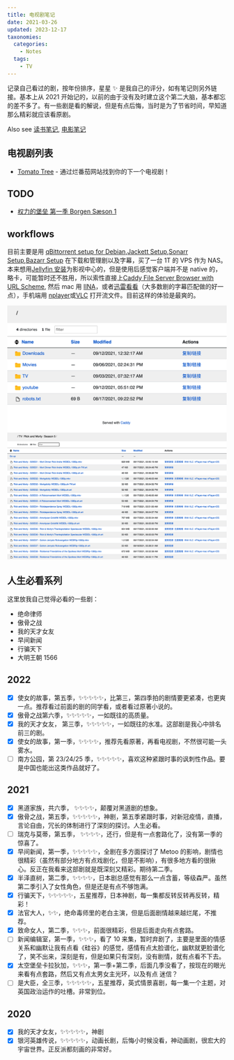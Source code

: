 ```yaml
---
title: 电视剧笔记
date: 2021-03-26
updated: 2023-12-17
taxonomies:
  categories:
    - Notes
  tags:
    - TV
---
```


记录自己看过的剧，按年份排序，星星 ✨ 是我自己的评分，如有笔记则另外链接。基本上从 2021
开始记的，以前的由于没有及时建立这个第二大脑，基本都忘的差不多了。有一些剧是看的解说，但是有点后悔，当时是为了节省时间，早知道那么精彩就应该看原剧。

<!-- more -->

Also see [读书笔记](/content/blog/books/_index.md), [电影笔记](/content/movies/index.md)

## 电视剧列表

- [Tomato Tree](https://tomatotree.tv/) - 通过烂番茄网站找到你的下一个电视剧！

## TODO

- [权力的堡垒 第一季 Borgen Sæson 1](https://movie.douban.com/subject/4082095/)

## workflows

目前主要是用
[qBittorrent setup for Debian](/content/blog/qbittorrent-setup-for-debian.en.md),[Jackett Setup](/content/blog/jackett-setup.md),[Sonarr Setup](/content/blog/sonarr-setup.en.md),[Bazarr Setup](/content/blog/bazarr-setup.en.md)
在下载和管理剧以及字幕，买了一台 1T 的 VPS 作为
NAS。本来想用[Jellyfin 安装](/content/blog/jellyfin-setup.md)为影视中心的，但是使用后感觉客户端并不是
native
的，略卡，可能暂时还不胜用，所以索性直接上[Caddy File Server Browser with URL Scheme](/content/blog/caddy-file-server-browser-with-url-scheme/index.en.md),
然后 mac 用
[IINA](https://iina.io/)，或者[迅雷看看](https://video.xunlei.com/)（大多数剧的字幕匹配做的好一点），手机端用
[nplayer](https://nplayer.com/)或[VLC](https://www.videolan.org/)
打开流文件。目前这样的体验是最爽的。

![Root Screenshot](./caddy-root.png)
![Rick and Morty Season 5](./caddy-tv-demo.png)

## 人生必看系列

这里放我自己觉得必看的一些剧：

- 绝命律师
- 傲骨之战
- 我的天才女友
- 早间新闻
- 行骗天下
- 大明王朝 1566

## 2022

- [x] 使女的故事，第五季，✨✨✨✨✨，比第三，第四季拍的剧情要更紧凑，也更爽一点。推荐看过前面的剧的同学看，或者看过原著小说的。
- [x] 傲骨之战第六季，✨✨✨✨✨，一如既往的高质量。
- [x] 我的天才女友， 第三季，✨✨✨✨✨，一如既往的水准。这部剧是我心中排名前三的剧。
- [x] 使女的故事，第一季，✨✨✨✨，推荐先看原著，再看电视剧，不然很可能一头雾水。
- [ ] 南方公园，第 23/24/25 季，✨✨✨✨✨，喜欢这种紧跟时事的讽刺性作品。要是中国也能出这类作品就好了。

## 2021

- [x] 黑道家族，共六季， ✨✨✨✨，颠覆对黑道剧的想象。
- [x] 傲骨之战，第五季，✨✨✨✨✨，神剧，第五季紧跟时事，对新冠疫情，直播，言论自由，冗长的体制进行了深刻的探讨。人生必看。
- [ ] 瑞克与莫蒂，第五季， ✨✨✨✨，还行，但是有一点套路化了，没有第一季的惊喜了。
- [x] 早间新闻，第一季，✨✨✨✨✨，全剧在多方面探讨了 Metoo
      的影响，剧情也很精彩（虽然有部分地方有点戏剧化，但是不影响），有很多地方看的很揪心。反正在我看来这部剧就是既深刻又精彩。期待第二季。
- [x] 半泽直树，第二季，✨✨✨✨，日本剧总感觉有那么一点含蓄，等级森严。虽然第二季引入了女性角色，但是还是有点不够饱满。
- [x] 行骗天下，✨✨✨✨✨，五星推荐，日本神剧，每一集都反转反转再反转，精彩！
- [x] 法官大人，✨✨，绝命毒师里的老白主演，但是后面剧情越来越烂尾，不推荐。
- [x] 致命女人，第二季，✨✨✨，前面很精彩，但是后面走向有点套路。
- [ ] 新闻编辑室，第一季，✨✨✨，看了 10
      来集，暂时弃剧了，主要是里面的情感关系和幽默让我有点看《硅谷》的感觉，感情有点太脸谱化，幽默就更脸谱化了，笑不出来，深刻是有，但是如果只有深刻，没有剧情，就有点看不下去。
- [x] 太空堡垒卡拉狄加，✨✨✨，第一季+第二季，后面几季没看了，按现在的眼光来看有点套路，然后又有点太男女主光环，以及有点 迷信？
- [ ] 是大臣，全三季，✨✨✨✨✨，五星推荐，英式情景喜剧，每一集一个主题，对英国政治运作的吐槽。非常到位。

## 2020

- [x] 我的天才女友，✨✨✨✨✨，神剧
- [x] 银河英雄传说，✨✨✨✨✨，动画长剧，后悔小时候没看，神动画剧，很宏大的宇宙世界。正反派都刻画的非常好。
